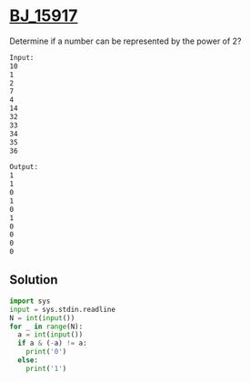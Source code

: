 # [BJ_15917](https://acmicpc.net/problem/15917)

Determine if a number can be represented by the power of 2?

```txt
Input:
10
1
2
7
4
14
32
33
34
35
36

Output:
1
1
0
1
0
1
0
0
0
0
```

## Solution

```py
import sys
input = sys.stdin.readline
N = int(input())
for _ in range(N):
  a = int(input())
  if a & (-a) != a:
    print('0')
  else:
    print('1')
```

